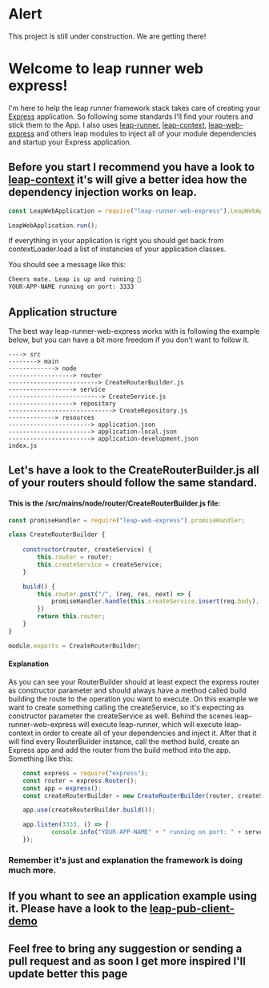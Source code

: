 # Alert
This project is still under construction. We are getting there!

Welcome to leap runner web express!
===================
I'm here to help the leap runner framework stack takes care of creating your [Express](https://expressjs.com/) application.
So following some standards I'll find your routers and stick them to the App.
I also uses [leap-runner](https://github.com/gianisegatto/leap-runner), [leap-context](https://github.com/gianisegatto/leap-context), [leap-web-express](https://github.com/gianisegatto/leap-web-express) and others leap modules to inject all of your module dependencies and startup your Express application.

## Before you start I recommend you have a look to [leap-context](https://github.com/gianisegatto/leap-context) it's will give a better idea how the dependency injection works on leap.

```js
const LeapWebApplication = require("leap-runner-web-express").LeapWebApplication;

LeapWebApplication.run();

```
If everything in your application is right you should get back from contextLoader.load a list of instancies of your application classes.

You should see a message like this:
```bash
Cheers mate. Leap is up and running 🍻
YOUR-APP-NAME running on port: 3333
```

## Application structure
The best way leap-runner-web-express works with is following the example below, but you can have a bit more freedom if you don't want to follow it.
```
----> src
--------> main
-------------> node
------------------> router
-------------------------> CreateRouterBuilder.js
------------------> service
--------------------------> CreateService.js
------------------> repository
-----------------------------> CreateRepository.js
-------------> resources
-----------------------> application.json
-----------------------> application-local.json
-----------------------> application-development.json
index.js
```

## Let's have a look to the CreateRouterBuilder.js all of your routers should follow the same standard.

#### This is the /src/mains/node/router/CreateRouterBuilder.js file:
```js
const promiseHandler = require("leap-web-express").promiseHandler;

class CreateRouterBuilder {
    
    constructor(router, createService) {
        this.router = router;
        this.createService = createService;
    }

    build() {
        this.router.post("/", (req, res, next) => {
            promiseHandler.handle(this.createService.insert(req.body), req, res, next, 204);
        })
        return this.router;
    }
}

module.exports = CreateRouterBuilder;
```

#### Explanation
As you can see your RouterBuilder should at least expect the express router as constructor parameter and should always have a method called build building the route to the operation you want to execute.
On this example we want to create something calling the createService, so it's expecting as constructor parameter the createService as well.
Behind the scenes leap-runner-web-express will execute leap-runner, which will execute leap-context in order to create all of your dependencies and inject it. After that it will find every RouterBuilder instance, call the method build, create an Express app and add the router from the build method into the app.
Something like this:
```js
    const express = require("express");
    const router = express.Router();
    const app = express();
    const createRouterBuilder = new CreateRouterBuilder(router, createService);

    app.use(createRouterBuilder.build());

    app.listen(3333, () => {
            console.info("YOUR-APP-NAME" + " running on port: " + serverPort);
    });
```
### Remember it's just and explanation the framework is doing much more.

## If you whant to see an application example using it. Please have a look to the [leap-pub-client-demo](https://github.com/gianisegatto/pub-leap-client-demo)

## Feel free to bring any suggestion or sending a pull request and as soon I get more inspired I'll update better this page
